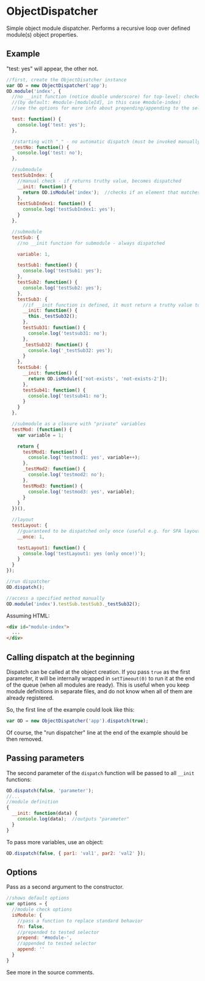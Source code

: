 # ObjectDispatcher
Simple object module dispatcher. Performs a recursive loop over defined module(s) object properties.

## Example

"test: yes" will appear, the other not.

```js
//first, create the ObjectDisatcher instance
var OD = new ObjectDispatcher('app');
OD.module('index', {
  //no __init function (notice double underscore) for top-level: checked if module with current moduleId exists
  //(by default: #module-[moduleId], in this case #module-index)
  //see the options for more info about prepending/appending to the selector

  test: function() {
    console.log('test: yes');
  },

  //starting with "_" - no automatic dispatch (must be invoked manually, e.g. in an __init function)
  _testNo: function() {
    console.log('test: no');
  },

  //submodule
  testSubIndex: {
    //manual check - if returns truthy value, becomes dispatched
    __init: function() {
      return OD.isModule('index');  //checks if an element that matches "#module-index" selector exists
    },
    testSubIndex1: function() {
      console.log('testSubIndex1: yes');
    }
  },

  //submodule
  testSub: {
    //no __init function for submodule - always dispatched

    variable: 1,

    testSub1: function() {
      console.log('testSub1: yes');
    },
    testSub2: function() {
      console.log('testSub2: yes');
    },
    testSub3: {
      //if __init function is defined, it must return a truthy value to perform dispatching
      __init: function() {
        this._testSub32();
      },
      testSub31: function() {
        console.log('testsub31: no');
      },
      _testSub32: function() {
        console.log('_testSub32: yes');
      }
    },
    testSub4: {
      __init: function() {
        return OD.isModule(['not-exists', 'not-exists-2']);
      },
      testSub41: function() {
        console.log('testsub41: no');
      }
    }
  },

  //submodule as a closure with "private" variables
  testMod: (function() {
    var variable = 1;

    return {
      testMod1: function() {
        console.log('testmod1: yes', variable++);
      },
      _testMod2: function() {
        console.log('testmod2: no');
      },
      testMod3: function() {
        console.log('testmod3: yes', variable);
      }
    }
  })(),

  //layout
  testLayout: {
    //guaranteed to be dispatched only once (useful e.g. for SPA layout common code)
    __once: 1,

    testLayout1: function() {
      console.log('testLayout1: yes (only once!)');
    }
  }  
});

//run dispatcher
OD.dispatch();

//access a specified method manually
OD.module('index').testSub.testSub3._testSub32();
```

Assuming HTML:

```html
<div id="module-index">
  ...
</div>
```

## Calling dispatch at the beginning

Dispatch can be called at the object creation. If you pass `true` as the first parameter, it will be internally wrapped in `setTimeout(0)` to run it at the end of the queue (when all modules are ready). This is useful when you keep module definitions in separate files, and do not know when all of them are already registered.

So, the first line of the example could look like this:

```js
var OD = new ObjectDispatcher('app').dispatch(true);
```

Of course, the "run dispatcher" line at the end of the example should be then removed.


## Passing parameters

The second parameter of the `dispatch` function will be passed to all `__init` functions:

```js
OD.dispatch(false, 'parameter');
//...
//module definition
{
  __init: function(data) {
    console.log(data);  //outputs "parameter"
  }
}
```

To pass more variables, use an object:

```js
OD.dispatch(false, { par1: 'val1', par2: 'val2' });
```


## Options

Pass as a second argument to the constructor.

```js
//shows default options
var options = {
  //module check options
  isModule: {
    //pass a function to replace standard behavior
    fn: false,
    //prepended to tested selector
    prepend: '#module-',
    //appended to tested selector
    append: ''
  }
}
```

See more in the source comments.